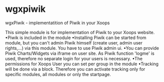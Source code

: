# wgxpiwik
wgxPiwik - implementatition of Piwik in your Xoops

This simple module is for implementation of Piwik to your Xoops website.
•Piwik is included in the module
•Installing Piwik can be started from module, but you can't admin Piwik himself (create user, admin user rights,...) via this module. You have to use Piwik admin ui.
•You can provide Piwik Charts/Widgets via iframe on user site. As Piwik function 'logme' is used, therefore no separate login for your users is necessary.
•The permissions for Xoops User you can set per group in the module
•Tracking will be done via a block. Therefore you can activate tracking only for specific modules, all modules or only the startpage.
